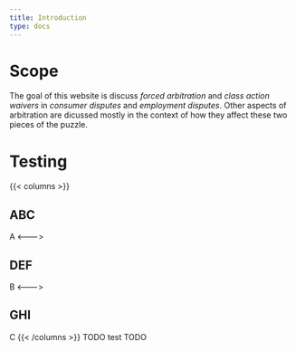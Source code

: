 ```yaml
---
title: Introduction
type: docs
---
```


# Scope

The goal of this website is discuss _forced arbitration_ and _class action waivers_ in _consumer disputes_ and _employment disputes_. Other aspects of arbitration are dicussed mostly in the context of how they affect these two pieces of the puzzle.

# Testing
{{< columns >}}
## ABC
A
<--->
## DEF
B
<--->
## GHI
C
{{< /columns >}}
TODO test TODO
